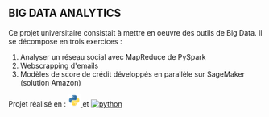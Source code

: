 ## BIG DATA ANALYTICS

Ce projet universitaire consistait à mettre en oeuvre des outils de Big Data. Il se décompose en trois exercices : 

1. Analyser un réseau social avec MapReduce de PySpark
2. Webscrapping d'emails
3. Modèles de score de crédit développés en parallèle sur SageMaker (solution Amazon)

Projet réalisé en : <a href="https://www.python.org"  rel="noreferrer"> <img src="https://raw.githubusercontent.com/devicons/devicon/master/icons/python/python-original.svg" alt="python" width="25" height="25"/> </a>et  <a href="https://spark.apache.org/docs/latest/api/python/index.html#" rel="noreferrer"> <img src="https://upload.wikimedia.org/wikipedia/commons/f/f3/Apache_Spark_logo.svg" alt="python" width="25" height="25"/> </a>
